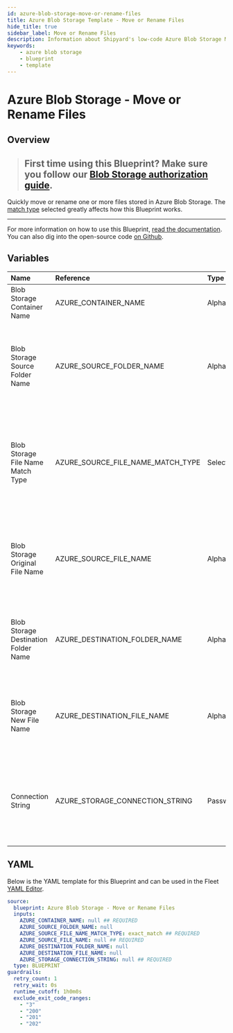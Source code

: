 ```yaml
---
id: azure-blob-storage-move-or-rename-files
title: Azure Blob Storage Template - Move or Rename Files
hide_title: true
sidebar_label: Move or Rename Files
description: Information about Shipyard's low-code Azure Blob Storage Move or Rename Files blueprint. Quickly move or rename one or more files from an Azure Blob Storage container. 
keywords:
    - azure blob storage
    - blueprint
    - template
---
```


# Azure Blob Storage - Move or Rename Files

## Overview
> ## **First time using this Blueprint? Make sure you follow our [Blob Storage authorization guide](https://www.shipyardapp.com/docs/blueprint-library/azure-blob-storage/azure-blob-storage-authorization/)**.

Quickly move or rename one or more files stored in Azure Blob Storage. The [match type](https://www.shipyardapp.com/docs/reference/blueprint-library/match-type/) selected greatly affects how this Blueprint works.

---
For more information on how to use this Blueprint, [read the documentation](https://www.shipyardapp.com/docs/blueprint-library/azure-blob-storage). You can also dig into the open-source code [on Github](https://github.com/shipyardapp/azurestorage-blueprints).

## Variables

| Name | Reference | Type | Required | Default | Options | Description |
|:-----|:----------|:-----|:---------|:--------|:--------|:------------|
| Blob Storage Container Name | AZURE_CONTAINER_NAME  | Alphanumeric |:white_check_mark: | - | - | Name of the target Azure storage container. |
| Blob Storage Source Folder Name | AZURE_SOURCE_FOLDER_NAME  | Alphanumeric |:heavy_minus_sign: | - | - | Name of the folder where the target file is stored in the Azure storage container. If left blank, the root directory will be used |
| Blob Storage File Name Match Type | AZURE_SOURCE_FILE_NAME_MATCH_TYPE  | Select |:white_check_mark: | `exact_match` | Exact Match: `exact_match`<br></br><br></br>Regex Match: `regex_match`<br></br><br></br> | Determines if the text in "Blob Storage Original File Name" will look for one file with exact match, or multiple files using regex. |
| Blob Storage Original File Name | AZURE_SOURCE_FILE_NAME  | Alphanumeric |:white_check_mark: | - | - | Name of the target file(s) in the Azure storage storage container. Can be regex if "Match Type" is set accordingly. |
| Blob Storage Destination Folder Name | AZURE_DESTINATION_FOLDER_NAME  | Alphanumeric |:heavy_minus_sign: | - | - | The folder to where the target file will be moved to. If left blank then the root directory will be used |
| Blob Storage New File Name | AZURE_DESTINATION_FILE_NAME  | Alphanumeric |:heavy_minus_sign: | - | - | The name of the file (if it is going to change) once it is moved, if left blank then it will retain the same name |
| Connection String | AZURE_STORAGE_CONNECTION_STRING  | Password |:white_check_mark: | - | - | Connection string for programmatic access to download the file from the specified Azure storage container. |


## YAML
Below is the YAML template for this Blueprint and can be used in the Fleet [YAML Editor](../../reference/fleets/yaml-editor.md).
```yaml
source:
  blueprint: Azure Blob Storage - Move or Rename Files
  inputs:
    AZURE_CONTAINER_NAME: null ## REQUIRED
    AZURE_SOURCE_FOLDER_NAME: null 
    AZURE_SOURCE_FILE_NAME_MATCH_TYPE: exact_match ## REQUIRED
    AZURE_SOURCE_FILE_NAME: null ## REQUIRED
    AZURE_DESTINATION_FOLDER_NAME: null 
    AZURE_DESTINATION_FILE_NAME: null 
    AZURE_STORAGE_CONNECTION_STRING: null ## REQUIRED
  type: BLUEPRINT
guardrails:
  retry_count: 1
  retry_wait: 0s
  runtime_cutoff: 1h0m0s
  exclude_exit_code_ranges:
    - "3"
    - "200"
    - "201"
    - "202"
```
